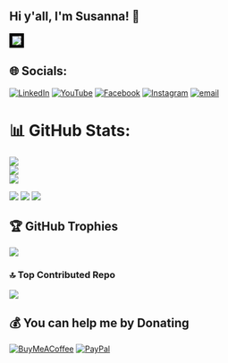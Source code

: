 ## Hi y'all, I'm Susanna! 👋       

  <img src="https://user-images.githubusercontent.com/6549328/127587300-a5f92c21-5103-49aa-9d2b-31f922f5c61a.png" style="border: 5px solid black;">

## 🌐 Socials:
[![LinkedIn](https://img.shields.io/badge/LinkedIn-%230077B5.svg?logo=linkedin&logoColor=white)](https://linkedin.com/in/ohsusannamarie) [![YouTube](https://img.shields.io/badge/YouTube-%23FF0000.svg?logo=YouTube&logoColor=white)](https://youtube.com/@talksnerdy) [![Facebook](https://img.shields.io/badge/Facebook-%231877F2.svg?logo=Facebook&logoColor=white)](https://facebook.com/susannaconway) [![Instagram](https://img.shields.io/badge/Instagram-%23E4405F.svg?logo=Instagram&logoColor=white)](https://instagram.com/ohsusannamarie) [![email](https://img.shields.io/badge/Email-D14836?logo=gmail&logoColor=white)](mailto:ohsusannamarie@gmail.com) 

# 📊 GitHub Stats:
![](https://github-readme-stats.vercel.app/api?username=ohsusannamarie&theme=default_repocard&hide_border=false&include_all_commits=false&count_private=false)<br/>
![](https://nirzak-streak-stats.vercel.app/?user=ohsusannamarie&theme=default_repocard&hide_border=false)<br/>
![](https://github-readme-stats.vercel.app/api/top-langs/?username=ohsusannamarie&theme=default_repocard&hide_border=false&include_all_commits=false&count_private=false&layout=compact)

[![](https://visitcount.itsvg.in/api?id=ohsusannamarie&label=Profile%20Views&color=11&pretty=false)](https://visitcount.itsvg.in) ![](https://komarev.com/ghpvc/?username=ohsusannamarie&color=blue) [![](https://visitcount.itsvg.in/api?id=ohsusannamarie&icon=0&color=0)](https://visitcount.itsvg.in)

## 🏆 GitHub Trophies
![](https://github-profile-trophy.vercel.app/?username=ohsusannamarie&theme=default_repocard&no-frame=false&no-bg=true&margin-w=4) 

### 🔝 Top Contributed Repo
![](https://github-contributor-stats.vercel.app/api?username=ohsusannamarie&limit=5&theme=default_repocard&combine_all_yearly_contributions=true)

## 💰 You can help me by Donating
[![BuyMeACoffee](https://img.shields.io/badge/Buy%20Me%20a%20Coffee-ffdd00?style=for-the-badge&logo=buy-me-a-coffee&logoColor=black)](https://buymeacoffee.com/ohsusannamarie) [![PayPal](https://img.shields.io/badge/PayPal-00457C?style=for-the-badge&logo=paypal&logoColor=white)](https://paypal.me/ohsusannamarie) 

<!-- Proudly created with GPRM ( https://gprm.itsvg.in ) -->

